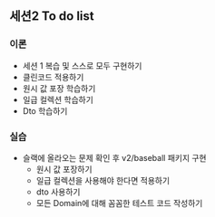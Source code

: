 ## 세션2 To do list

### 이론

- 세션 1 복습 및 스스로 모두 구현하기
- 클린코드 적용하기
- 원시 값 포장 학습하기
- 일급 컬렉션 학습하기
- Dto 학습하기

### 실습

- 슬랙에 올라오는 문제 확인 후 v2/baseball 패키지 구현
    - 원시 값 포장하기
    - 일급 컬렉션을 사용해야 한다면 적용하기
    - dto 사용하기
    - 모든 Domain에 대해 꼼꼼한 테스트 코드 작성하기
